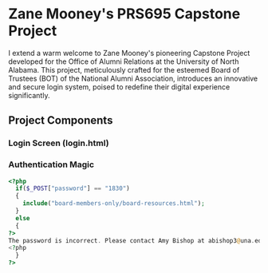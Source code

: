 # Zane Mooney's PRS695 Capstone Project

I extend a warm welcome to Zane Mooney's pioneering Capstone Project developed for the Office of Alumni Relations at the University of North Alabama. This project, meticulously crafted for the esteemed Board of Trustees (BOT) of the National Alumni Association, introduces an innovative and secure login system, poised to redefine their digital experience significantly.

## Project Components

### Login Screen (login.html)

### Authentication Magic

```php
<?php
  if($_POST["password"] == "1830")
  {
    include("board-members-only/board-resources.html");
  }
  else
  {
?>
The password is incorrect. Please contact Amy Bishop at abishop3@una.edu for help.
<?php
  }
?>
